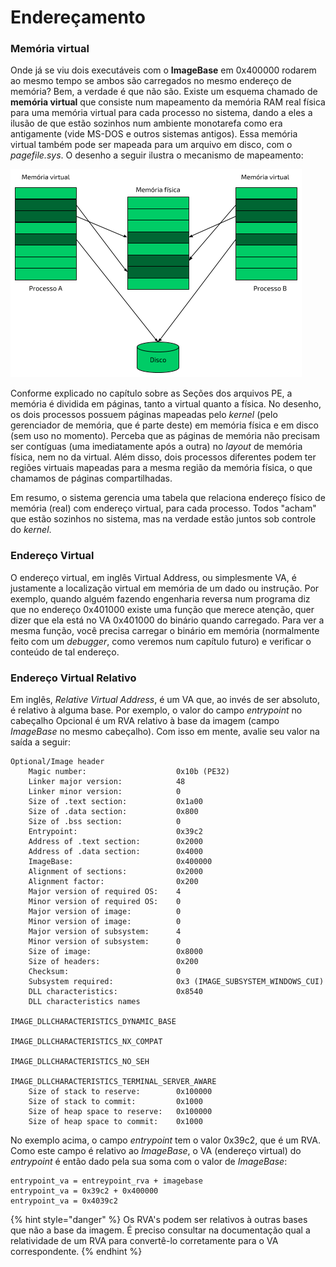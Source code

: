 # Endereçamento

### Memória virtual

Onde já se viu dois executáveis com o **ImageBase** em 0x400000 rodarem ao mesmo tempo se ambos são carregados no mesmo endereço de memória? Bem, a verdade é que não são. Existe um esquema chamado de **memória virtual** que consiste num mapeamento da memória RAM real física para uma memória virtual para cada processo no sistema, dando a eles a ilusão de que estão sozinhos num ambiente monotarefa como era antigamente \(vide MS-DOS e outros sistemas antigos\). Essa memória virtual também pode ser mapeada para um arquivo em disco, com o _pagefile.sys_. O desenho a seguir ilustra o mecanismo de mapeamento:

![Memória Virtual](../.gitbook/assets/memoria_virtual.png)

Conforme explicado no capítulo sobre as Seções dos arquivos PE, a memória é dividida em páginas, tanto a virtual quanto a física. No desenho, os dois processos possuem páginas mapeadas pelo _kernel_ (pelo gerenciador de memória, que é parte deste) em memória física e em disco (sem uso no momento). Perceba que as páginas de memória não precisam ser contíguas (uma imediatamente após a outra) no _layout_ de memória física, nem no da virtual. Além disso, dois processos diferentes podem ter regiões virtuais mapeadas para a mesma região da memória física, o que chamamos de páginas compartilhadas.

Em resumo, o sistema gerencia uma tabela que relaciona endereço físico de memória \(real\) com endereço virtual, para cada processo. Todos "acham" que estão sozinhos no sistema, mas na verdade estão juntos sob controle do _kernel_.

### Endereço Virtual

O endereço virtual, em inglês Virtual Address, ou simplesmente VA, é justamente a localização virtual em memória de um dado ou instrução. Por exemplo, quando alguém fazendo engenharia reversa num programa diz que no endereço 0x401000 existe uma função que merece atenção, quer dizer que ela está no VA 0x401000 do binário quando carregado. Para ver a mesma função, você precisa carregar o binário em memória \(normalmente feito com um _debugger_, como veremos num capítulo futuro\) e verificar o conteúdo de tal endereço.

### Endereço Virtual Relativo

Em inglês, _Relative Virtual Address_, é um VA que, ao invés de ser absoluto, é relativo à alguma base. Por exemplo, o valor do campo _entrypoint_ no cabeçalho Opcional é um RVA relativo à base da imagem \(campo _ImageBase_ no mesmo cabeçalho\). Com isso em mente, avalie seu valor na saída a seguir:

```text
Optional/Image header
    Magic number:                    0x10b (PE32)
    Linker major version:            48
    Linker minor version:            0
    Size of .text section:           0x1a00
    Size of .data section:           0x800
    Size of .bss section:            0
    Entrypoint:                      0x39c2
    Address of .text section:        0x2000
    Address of .data section:        0x4000
    ImageBase:                       0x400000
    Alignment of sections:           0x2000
    Alignment factor:                0x200
    Major version of required OS:    4
    Minor version of required OS:    0
    Major version of image:          0
    Minor version of image:          0
    Major version of subsystem:      4
    Minor version of subsystem:      0
    Size of image:                   0x8000
    Size of headers:                 0x200
    Checksum:                        0
    Subsystem required:              0x3 (IMAGE_SUBSYSTEM_WINDOWS_CUI)
    DLL characteristics:             0x8540
    DLL characteristics names
                                         IMAGE_DLLCHARACTERISTICS_DYNAMIC_BASE
                                         IMAGE_DLLCHARACTERISTICS_NX_COMPAT
                                         IMAGE_DLLCHARACTERISTICS_NO_SEH
                                         IMAGE_DLLCHARACTERISTICS_TERMINAL_SERVER_AWARE
    Size of stack to reserve:        0x100000
    Size of stack to commit:         0x1000
    Size of heap space to reserve:   0x100000
    Size of heap space to commit:    0x1000
```

No exemplo acima, o campo _entrypoint_ tem o valor 0x39c2, que é um RVA. Como este campo é relativo ao _ImageBase_, o VA \(endereço virtual\) do _entrypoint_ é então dado pela sua soma com o valor de _ImageBase_:

```text
entrypoint_va = entreypoint_rva + imagebase
entrypoint_va = 0x39c2 + 0x400000
entrypoint_va = 0x4039c2
```

{% hint style="danger" %}
Os RVA's podem ser relativos à outras bases que não a base da imagem. É preciso consultar na documentação qual a relatividade de um RVA para convertê-lo corretamente para o VA correspondente.
{% endhint %}
